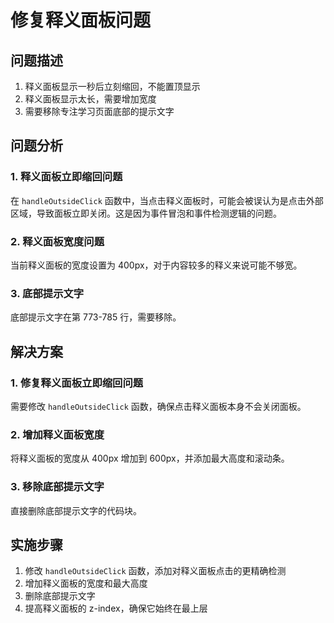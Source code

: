 # 修复释义面板问题

## 问题描述

1. 释义面板显示一秒后立刻缩回，不能置顶显示
2. 释义面板显示太长，需要增加宽度
3. 需要移除专注学习页面底部的提示文字

## 问题分析

### 1. 释义面板立即缩回问题

在 `handleOutsideClick` 函数中，当点击释义面板时，可能会被误认为是点击外部区域，导致面板立即关闭。这是因为事件冒泡和事件检测逻辑的问题。

### 2. 释义面板宽度问题

当前释义面板的宽度设置为 400px，对于内容较多的释义来说可能不够宽。

### 3. 底部提示文字

底部提示文字在第 773-785 行，需要移除。

## 解决方案

### 1. 修复释义面板立即缩回问题

需要修改 `handleOutsideClick` 函数，确保点击释义面板本身不会关闭面板。

### 2. 增加释义面板宽度

将释义面板的宽度从 400px 增加到 600px，并添加最大高度和滚动条。

### 3. 移除底部提示文字

直接删除底部提示文字的代码块。

## 实施步骤

1. 修改 `handleOutsideClick` 函数，添加对释义面板点击的更精确检测
2. 增加释义面板的宽度和最大高度
3. 删除底部提示文字
4. 提高释义面板的 z-index，确保它始终在最上层